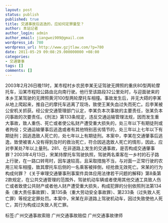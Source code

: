 ```yaml
---
layout: post
status: publish
published: true
title: 交通事故后逃逸的，应如何定罪量型？
author: 本站记者
author_login: admin
author_email: jiangwei909@gmail.com
wordpress_id: 780
wordpress_url: http://www.gzjtlaw.com/?p=780
date: 2011-05-29 09:08:29.000000000 +08:00
categories:
- 交通肇事
tags: []
comments: []
---
```

2003年2月26日晚11时，某市程村乡农民李某无证驾驶无牌照的重庆80型两轮摩托车，沿某市程阳公路由北向南行驶。他行至该路段32公里处时，与迎面驶来的本乡王某驾驶的无牌照黄河100型两轮摩托车相撞。事故发生后，并无大碍的李某从地上爬起来，推自己的摩托车逃离了现场，致使王某失血过失而死亡。后李某被公安机关抓获。经公安交通管理部门认定，李某负本次事故的主要责任，张某负本闪事故的次要责任。《刑法》第133条规定，违反交通运输管理法规，因而发生重大事故，致人重伤、死亡或者使公私财产遭受重大损失的，处三年以下有期徒刑或者拘役；交通运输肇事后逃逸或者有其他特别恶劣情节的，处三年以上七年以下有期徒刑；因逃逸致人死亡的，处七年以上有期徒刑。本案中，李某在交通肇事后逃逸，致使被害人没有得到及时的救治死亡，符合因逃逸致人死亡的情形，因此，应对李某处7年以上量刑。281、在非道路上发生的交通事故，是否构成交通肇事罪？2003年4月13日，宋某持摩托车驾驶执照，驾驶两名乘客在一乡村的石子路上行驶，在一路口转弯时，因车速较高，且采取措施不当，与对面一正常行驶的农用三轮车相撞，致其摩托车后侧的一名乘客被摔倒，经抢救无效死亡。宋某的行为构成何罪？《关于审理交通肇事刑事案件具体应用法律若干问题的解释》第8条第2款规定，在公共交通管理的范围外，驾驶机动车辆或者使用其他交通工具致人伤亡或者致使公共财产或者他人财产遭受重大损失，构成犯罪的分别依照刑法第134条（重大责任事故罪）、第135条（重大劳动安全事故罪）、第233条（过失致人死亡罪）等规定定罪处罚。本案中，宋某在非道路上驾驶机动车，因过失致使他人死亡，其行为构成过失致人死亡罪。标签:广州交通事故索赔 广州交通事故赔偿 广州交通事故律师
